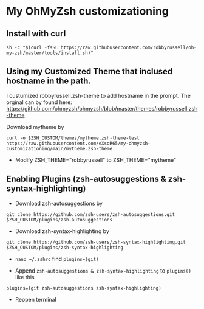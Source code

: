 # My OhMyZsh customizationing

## Install with curl
```
sh -c "$(curl -fsSL https://raw.githubusercontent.com/robbyrussell/oh-my-zsh/master/tools/install.sh)"
```

## Using my Customized Theme that inclused hostname in the path. 
I custumized robbyrussell.zsh-theme to add hostname in the prompt. The orginal can by found here: https://github.com/ohmyzsh/ohmyzsh/blob/master/themes/robbyrussell.zsh-theme

Download mytheme by

`curl -o $ZSH_CUSTOM/themes/mytheme.zsh-theme-test https://raw.githubusercontent.com/eXsoR65/my-ohmyzsh-customizationing/main/mytheme.zsh-theme`

- Modify ZSH_THEME="robbyrussell" to ZSH_THEME="mytheme"

## Enabling Plugins (zsh-autosuggestions & zsh-syntax-highlighting)
 - Download zsh-autosuggestions by
 
 `git clone https://github.com/zsh-users/zsh-autosuggestions.git $ZSH_CUSTOM/plugins/zsh-autosuggestions`
 
 - Download zsh-syntax-highlighting by
 
 `git clone https://github.com/zsh-users/zsh-syntax-highlighting.git $ZSH_CUSTOM/plugins/zsh-syntax-highlighting`

 - `nano ~/.zshrc` find `plugins=(git)`
 
 - Append `zsh-autosuggestions & zsh-syntax-highlighting` to  `plugins()` like this 
 
 `plugins=(git zsh-autosuggestions zsh-syntax-highlighting)`
 
 - Reopen terminal